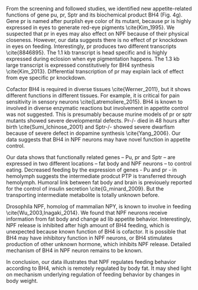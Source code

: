 From the screening and followed studies, we identified new appetite-related functions of gene pu, pr, Sptr and its biochemical product BH4 (Fig. 4g). Gene pr is named after purplish eye color of its mutant, because pr is highly expressed in eyes to generate red-eye pigments \cite{Kim_1995}. We suspected that pr in eyes may also effect on NPF because of their physical closeness. However, our data suggests there is no effect of pr knockdown in eyes on feeding. Interestingly, pr produces two different transcripts \cite{8846895}.  The 1.1 kb transcript is head specific and is highly expressed during eclosion when eye pigmentation happens. The 1.3 kb large transcript is expressed constitutively for BH4 synthesis \cite{Kim_2013}. Differential transcription of pr may explain lack of effect from eye specific pr knockdown.

Cofactor BH4 is required in diverse tissues \cite{Werner_2011}, but it shows different functions in different tissues. For example, it is critical for pain sensitivity in sensory neurons \cite{Latremoliere_2015}. BH4 is known to involved in diverse enzymatic reactions but involvement in appetite control was not suggested. This is presumably because murine models of pr or sptr mutants showed severe developmental defects. Pr-/- died in 48 hours after birth \cite{Sumi_Ichinose_2001} and Sptr-/- showed severe dwarfism because of severe defect in dopamine synthesis \cite{Yang_2006}. Our data suggests that BH4 in NPF neurons may have novel function in appetite control.

Our data shows that functionally related genes – Pu, pr and Sptr – are expressed in two different locations – fat body and NPF neurons – to control eating. Decreased feeding by the expression of genes - Pu and pr - in hemolymph suggests the intermediate prodcut PTP is transferred through hemolymph. Humoral link between fat body and brain is previouely reported for the control of insulin secretion \cite{G_minard_2009}. But the transporting intermediate metabolite is totally unknown before.


Drosophila NPF, homolog of mammalian NPY, is known to involve in feeding \cite{Wu_2003,Inagaki_2014}. We found that NPF neurons receive information from fat body and change ad lib appetite behavior. Interestingly, NPF release is inhibited after high amount of BH4 feeding, which is unexpected because known function of BH4 is cofactor. It is possible that BH4 may have inhibitory function in NPF neurons, or BH4 stimulates production of other unknown hormone, which inhibits NPF release. Detailed mechanism of BH4 in NPF neuron remains to be known.

In conclusion, our data illustrates that NPF regulates feeding behavior according to BH4, which is remotely regulated by body fat. It may shed light on mechanism underlying regulation of feeding behavior by changes in body weight.
